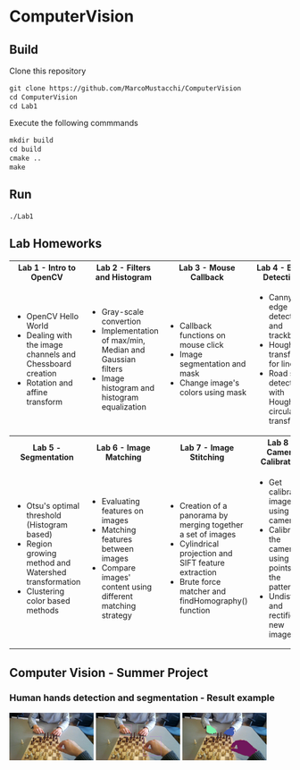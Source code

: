 # ComputerVision
## Build
Clone this repository
```
git clone https://github.com/MarcoMustacchi/ComputerVision
cd ComputerVision
cd Lab1
```

Execute the following commmands
```
mkdir build
cd build
cmake ..
make
```

## Run
```
./Lab1
```
## Lab Homeworks
<table>
<tr>
<th> Lab 1 - Intro to OpenCV </th>
<th> Lab 2 - Filters and Histogram </th>
<th> Lab 3 - Mouse Callback </th>
<th> Lab 4 - Edge Detection </th>
</tr>
<tr>
<td width="25%">
<ul>
  <li>OpenCV Hello World</li>
  <li>Dealing with the image channels and Chessboard creation</li>
  <li>Rotation and affine transform</li>    
</ul>
</td>
  
<td width="25%">
<ul>
  <li>Gray-scale convertion</li>
  <li>Implementation of max/min, Median and Gaussian filters</li>
  <li>Image histogram and histogram equalization</li>    
</ul>
</td>
  
<td width="25%">
<ul>
  <li>Callback functions on mouse click</li>
  <li>Image segmentation and mask</li>
  <li>Change image's colors using mask</li>    
</ul>
</td>
  
<td width="25%">
<ul>
  <li>Canny edge detector and trackbars</li>
  <li>Hough transform for lines</li>
  <li>Road sign detection with Hough circular transform</li>
</ul>
</td>
</tr>
  
<tr>
<th> Lab 5 - Segmentation </th>
<th> Lab 6 - Image Matching </th>
<th> Lab 7 - Image Stitching </th>
<th> Lab 8 - Camera Calibration </th>
</tr>
<tr>
<td width="25%">
<ul>
  <li>Otsu's optimal threshold (Histogram based)</li>
  <li>Region growing method and Watershed transformation</li>
  <li>Clustering color based methods</li>
</ul>
</td>
  
<td width="25%">
<ul>
  <li>Evaluating features on images</li>
  <li>Matching features between images</li>
  <li>Compare images' content using different matching strategy</li>
</ul>
</td>
  
<td width="25%">
  <ul>
  <li>Creation of a panorama by merging together a set of images</li>
  <li>Cylindrical projection and SIFT feature extraction</li>
  <li>Brute force matcher and findHomography() function</li>
</ul>
</td>
  
<td width="25%">
<ul>
  <li>Get calibration images using a camera</li>
  <li>Calibrates the camera using the points of the pattern</li>
  <li>Undistorts and rectifies new images</li> 
</ul>
</td>
</tr> 
  
</table>

## Computer Vision - Summer Project
### Human hands detection and segmentation - Result example
<img src="https://github.com/MarcoMustacchi/ComputerVision/blob/master/Project/Dataset/rgb/07.jpg" width="30%"/> <img src="https://github.com/MarcoMustacchi/ComputerVision/blob/master/Project/results/resultsDetection/Color/07.jpg" width="30%"/> <img src="https://github.com/MarcoMustacchi/ComputerVision/blob/master/Project/results/resultsSegmentation/Color/07.jpg" width="30%"/> 
